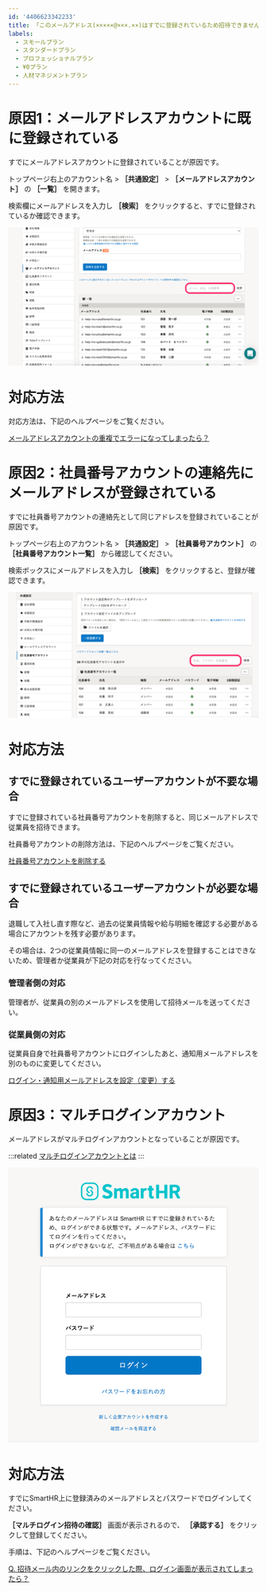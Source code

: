 ```yaml
---
id: '4406623342233'
title: 「このメールアドレス(×××××@×××.××)はすでに登録されているため招待できません。」と表示される原因と対応方法
labels:
  - スモールプラン
  - スタンダードプラン
  - プロフェッショナルプラン
  - ¥0プラン
  - 人材マネジメントプラン
---
```

# 原因1：メールアドレスアカウントに既に登録されている

すでにメールアドレスアカウントに登録されていることが原因です。

トップページ右上のアカウント名 > **［共通設定］** \> **［メールアドレスアカウント］** の **［一覧］** を開きます。

検索欄にメールアドレスを入力し **［検索］** をクリックすると、すでに登録されているか確認できます。

![](./__________2021-09-17_15_56_59.png)

# 対応方法

対応方法は、下記のヘルプページをご覧ください。

[メールアドレスアカウントの重複でエラーになってしまったら？](https://knowledge.smarthr.jp/hc/ja/articles/360026265033)

# 原因2：社員番号アカウントの連絡先にメールアドレスが登録されている

すでに社員番号アカウントの連絡先として同じアドレスを登録されていることが原因です。

トップページ右上のアカウント名 > **［共通設定］** \> **［社員番号アカウント］** の **［社員番号アカウント一覧］** から確認してください。

検索ボックスにメールアドレスを入力し **［検索］** をクリックすると、登録が確認できます。

![](./__________2021-10-05_18_01_19.png)

# 対応方法

## すでに登録されているユーザーアカウントが不要な場合

すでに登録されている社員番号アカウントを削除すると、同じメールアドレスで従業員を招待できます。

社員番号アカウントの削除方法は、下記のヘルプページをご覧ください。

[社員番号アカウントを削除する](https://knowledge.smarthr.jp/hc/ja/articles/360026263033)

## すでに登録されているユーザーアカウントが必要な場合

退職して入社し直す際など、過去の従業員情報や給与明細を確認する必要がある場合にアカウントを残す必要があります。

その場合は、2つの従業員情報に同一のメールアドレスを登録することはできないため、管理者か従業員が下記の対応を行なってください。

### 管理者側の対応

管理者が、従業員の別のメールアドレスを使用して招待メールを送ってください。

### 従業員側の対応

従業員自身で社員番号アカウントにログインしたあと、通知用メールアドレスを別のものに変更してください。

[ログイン・通知用メールアドレスを設定（変更）する](https://knowledge.smarthr.jp/hc/ja/articles/360026263093)

# 原因3：マルチログインアカウント

メールアドレスがマルチログインアカウントとなっていることが原因です。

:::related
[マルチログインアカウントとは](https://knowledge.smarthr.jp/hc/ja/articles/360026262853)
:::

![](./__________2021-07-16_12_37_12.png)

# 対応方法

すでにSmartHR上に登録済みのメールアドレスとパスワードでログインしてください。

 **［マルチログイン招待の確認］** 画面が表示されるので、 **［承認する］** をクリックして登録してください。

手順は、下記のヘルプページをご覧ください。

[Q. 招待メール内のリンクをクリックした際、ログイン画面が表示されてしまったら？](https://knowledge.smarthr.jp/hc/ja/articles/360026263333)
